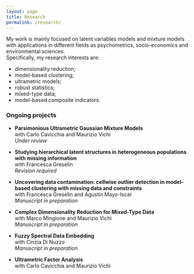```yaml
---
layout: page
title: Research
permalink: /research/
---
```


My work is mainly focused on latent variables models and mixture models with applications in different fields as psychometrics, socio-economics and environmental sciences. \
Specifically, my research interests are:
- dimensionality reduction;
- model-based clustering;
- ultrametric models;
- robust statistics;
- mixed-type data;
- model-based composite indicators.

### Ongoing projects
- **Parsimonious Ultrametric Gaussian Mixture Models** \
with Carlo Cavicchia and Maurizio Vichi \
_Under review_ 

- **Studying hierarchical latent structures in heterogeneous populations with missing information** \
with Francesca Greselin \
_Revision required_

- **Uncovering data contamination: cellwise outlier detection in model-based clustering with missing data and constraints** \
with Francesca Greselin and Agustin Mayo-Iscar \
_Manuscript in preparation_

- **Complex Dimensionality Reduction for Mixed-Type Data** \
with Marco Mingione and Maurizio Vichi \
_Manuscript in preparation_

- **Fuzzy Spectral Data Embedding** \
with Cinzia Di Nuzzo \
_Manuscript in preparation_

- **Ultrametric Factor Analysis** \
with Carlo Cavicchia and Maurizio Vichi






